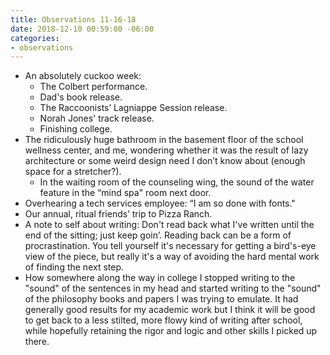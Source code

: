 ```yaml
---
title: Observations 11-16-18
date: 2018-12-10 00:59:00 -06:00
categories:
- observations
---
```


- An absolutely cuckoo week:
	- The Colbert performance.
	- Dad's book release.
	- The Raccoonists’ Lagniappe Session release.
	- Norah Jones' track release.
	- Finishing college.
- The ridiculously huge bathroom in the basement floor of the school wellness center, and me, wondering whether it was the result of lazy architecture or some weird design need I don’t know about (enough space for a stretcher?).
	- In the waiting room of the counseling wing, the sound of the water feature in the “mind spa" room next door.
- Overhearing a tech services employee: “I am so done with fonts."
- Our annual, ritual friends’ trip to Pizza Ranch.
- A note to self about writing: Don't read back what I've written until the end of the sitting; just keep goin’. Reading back can be a form of procrastination. You tell yourself it's necessary for getting a bird's-eye view of the piece, but really it's a way of avoiding the hard mental work of finding the next step.
- How somewhere along the way in college I stopped writing to the "sound" of the sentences in my head and started writing to the "sound" of the philosophy books and papers I was trying to emulate. It had generally good results for my academic work but I think it will be good to get back to a less stilted, more flowy kind of writing after school, while hopefully retaining the rigor and logic and other skills I picked up there.